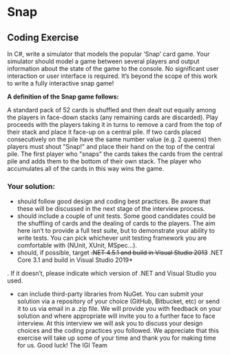 # Snap

## Coding Exercise
In C#, write a simulator that models the popular ‘Snap’ card game. Your simulator should model a
game between several players and output information about the state of the game to the console.
No significant user interaction or user interface is required. It’s beyond the scope of this work to
write a fully interactive snap game!

**A definition of the Snap game follows:**

A standard pack of 52 cards is shuffled and then dealt out equally among the players in
face-down stacks (any remaining cards are discarded). Play proceeds with the players
taking it in turns to remove a card from the top of their stack and place it face-up on a
central pile. If two cards placed consecutively on the pile have the same number value
(e.g. 2 queens) then players must shout "Snap!" and place their hand on the top of the
central pile. The first player who "snaps" the cards takes the cards from the central pile
and adds them to the bottom of their own stack. The player who accumulates all of the
cards in this way wins the game.

### Your solution:
- should follow good design and coding best practices. Be aware that these will be discussed
in the next stage of the interview process.
- should include a couple of unit tests. Some good candidates could be the shuffling of cards
and the dealing of cards to the players. The aim here isn’t to provide a full test suite, but to
demonstrate your ability to write tests. You can pick whichever unit testing framework you
are comfortable with (NUnit, XUnit, MSpec...).
- should, if possible, target ~~.NET 4.5.1 and build in Visual Studio 2013~~ .NET Core 3.1 and build in Visual Studio 2019*

. If it doesn’t, please indicate which version of .NET and Visual Studio you used.

- can include third-party libraries from NuGet.
You can submit your solution via a repository of your choice (GitHub, Bitbucket, etc) or send it to us
via email in a .zip file. We will provide you with feedback on your solution and where appropriate
will invite you to a further face to face interview. At this interview we will ask you to discuss your
design choices and the coding practices you followed.
We appreciate that this exercise will take up some of your time and thank you for making time for
us.
Good luck!
The IGI Team
